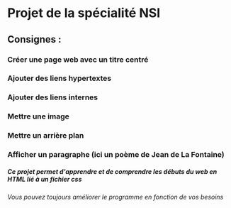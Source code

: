 # Projet de la spécialité NSI

## Consignes : 

### Créer une page web avec un titre centré 
### Ajouter des liens hypertextes 
### Ajouter des liens internes 
### Mettre une image 
### Mettre un arrière plan 
### Afficher un paragraphe (ici un poème de Jean de La Fontaine) 

##### Ce projet permet d'apprendre et de comprendre les débuts du web en HTML lié à un fichier css 

###### Vous pouvez toujours améliorer le programme en fonction de vos besoins

